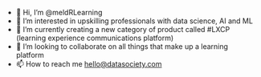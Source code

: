 - 👋 Hi, I’m @meldRLearning
- 👀 I’m interested in upskilling professionals with data science, AI and ML
- 🌱 I’m currently creating a new category of product called #LXCP (learning experience communications platform)
- 💞️ I’m looking to collaborate on all things that make up a learning platform
- 📫 How to reach me hello@datasociety.com

<!---
meldRLearning/meldRLearning is a ✨ special ✨ repository because its `README.md` (this file) appears on your GitHub profile.
You can click the Preview link to take a look at your changes.
--->
